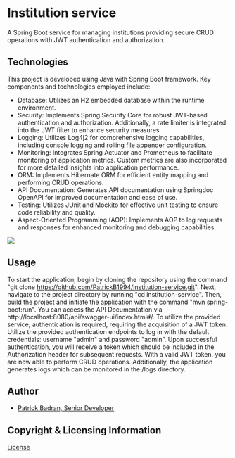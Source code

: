 # Institution service

A Spring Boot service for managing institutions providing secure CRUD operations with JWT authentication and authorization.

## Technologies

This project is developed using Java with Spring Boot framework. Key components and technologies employed include:

* Database: Utilizes an H2 embedded database within the runtime environment.
* Security: Implements Spring Security Core for robust JWT-based authentication and authorization. Additionally, a rate limiter is integrated into the
  JWT filter to enhance security measures.
* Logging: Utilizes Log4j2 for comprehensive logging capabilities, including console logging and rolling file appender configuration.
* Monitoring: Integrates Spring Actuator and Prometheus to facilitate monitoring of application metrics. Custom metrics are also incorporated for more
  detailed insights into application performance.
* ORM: Implements Hibernate ORM for efficient entity mapping and performing CRUD operations.
* API Documentation: Generates API documentation using Springdoc OpenAPI for improved documentation and ease of use.
* Testing: Utilizes JUnit and Mockito for effective unit testing to ensure code reliability and quality.
* Aspect-Oriented Programming (AOP): Implements AOP to log requests and responses for enhanced monitoring and debugging capabilities.

<img src="https://img.shields.io/badge/Language-Java-orange.svg">

## Usage

To start the application, begin by cloning the repository using the command "git clone https://github.com/PatrickB1994/institution-service.git". Next,
navigate to the project directory by running "cd institution-service". Then, build the project and initiate the application with the command "mvn
spring-boot:run". You can access the API Documentation via http://localhost:8080/api/swagger-ui/index.html#/. To utilize the provided service,
authentication is required, requiring the acquisition of a JWT token. Utilize the provided authentication endpoints to log in with the default
credentials: username "admin" and password "admin". Upon successful authentication, you will receive a token which should be included in the
Authorization header for subsequent requests. With a valid JWT token, you are now able to perform CRUD operations. Additionally, the application
generates logs which can be monitored in the /logs directory.

## Author

- [Patrick Badran, Senior Developer](https://github.com/PatrickB1994)

## Copyright & Licensing Information

[License](https://www.apache.org/licenses/LICENSE-2.0.txt)
